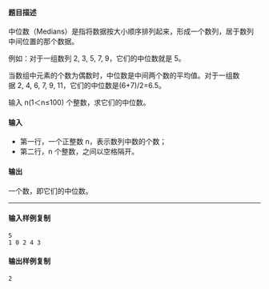 #### 题目描述

中位数（Medians）是指将数据按大小顺序排列起来，形成一个数列，居于数列中间位置的那个数据。

例如：对于一组数列 2, 3, 5, 7, 9，它们的中位数就是 5。

当数组中元素的个数为偶数时，中位数是中间两个数的平均值。对于一组数据 2, 4, 6, 7, 9, 11，它们的中位数是(6+7)/2=6.5。

输入 n(1＜n≤100) 个整数，求它们的中位数。

#### 输入

-   第一行，一个正整数 n，表示数列中数的个数；
-   第二行，n 个整数，之间以空格隔开。

#### 输出

一个数，即它们的中位数。

___

#### 输入样例复制

```
5
1 0 2 4 3
```

#### 输出样例复制

```
2
```